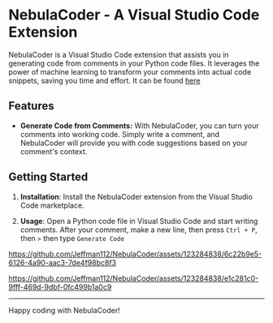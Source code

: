 # NebulaCoder - A Visual Studio Code Extension

NebulaCoder is a Visual Studio Code extension that assists you in generating code from comments in your Python code files. It leverages the power of machine learning to transform your comments into actual code snippets, saving you time and effort.
It can be found [here](https://marketplace.visualstudio.com/items?itemName=Jeffman112.nebulacoder)
## Features

- **Generate Code from Comments:** With NebulaCoder, you can turn your comments into working code. Simply write a comment, and NebulaCoder will provide you with code suggestions based on your comment's context.

## Getting Started

1. **Installation**: Install the NebulaCoder extension from the Visual Studio Code marketplace.

2. **Usage**: Open a Python code file in Visual Studio Code and start writing comments. After your comment, make a new line, then press `Ctrl + P`, then `>` then type `Generate Code`



https://github.com/Jeffman112/NebulaCoder/assets/123284838/6c22b9e5-6126-4a90-aac3-7de4f98bc8f3


https://github.com/Jeffman112/NebulaCoder/assets/123284838/e1c281c0-9fff-469d-9dbf-0fc499b1a0c9


---

Happy coding with NebulaCoder!
